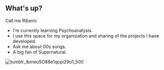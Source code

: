 ## What's up? 
Call me Ribeiro

- I'm currently learning Psychoanalysis.
- I use this space for my organization and sharing of the projects I have developed.
- Ask me about 00s songs.
- A big fan of Supernatural.

![tumblr_lbmeo5O88e1qcpi29o1_500](https://github.com/user-attachments/assets/ab112730-49cc-4dc7-8e0c-0ee8e5eff94a)
<!--
**r-luk4s/r-luk4s** is a ✨ _special_ ✨ repository because its `README.md` (this file) appears on your GitHub profile.

Here are some ideas to get you started:

- 🔭 I’m currently working on ...
- 🌱 I’m currently learning ...
- 👯 I’m looking to collaborate on ...
- 🤔 I’m looking for help with ...
- 💬 Ask me about ...
- 📫 How to reach me: ...
- 😄 Pronouns: ...
- ⚡ Fun fact: ...
-->

